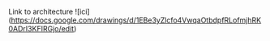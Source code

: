 Link to architecture ![ici] (https://docs.google.com/drawings/d/1EBe3yZlcfo4VwqaOtbdpfRLofmjhRK0ADrI3KFIRGjo/edit)
